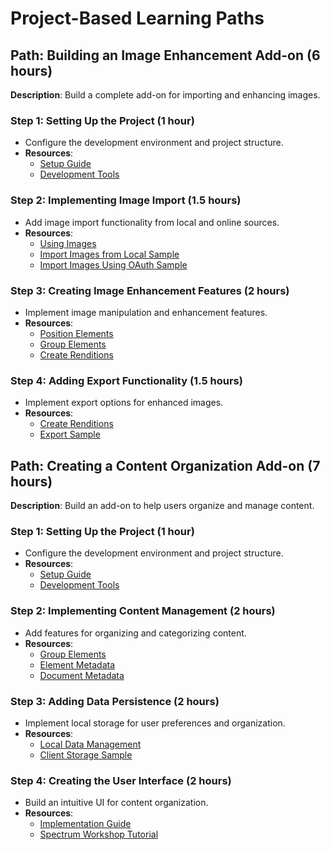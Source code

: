 # Project-Based Learning Paths

## Path: Building an Image Enhancement Add-on (6 hours)

**Description**: Build a complete add-on for importing and enhancing images.

### Step 1: Setting Up the Project (1 hour)
- Configure the development environment and project structure.
- **Resources**:
  - [Setup Guide](../../guides/getting_started/setup.md)
  - [Development Tools](../../guides/getting_started/dev_tooling.md)

### Step 2: Implementing Image Import (1.5 hours)
- Add image import functionality from local and online sources.
- **Resources**:
  - [Using Images](../../guides/develop/how_to/use_images.md)
  - [Import Images from Local Sample](/samples.md#import-images-from-local)
  - [Import Images Using OAuth Sample](/samples.md#import-images-using-oauth)

### Step 3: Creating Image Enhancement Features (2 hours)
- Implement image manipulation and enhancement features.
- **Resources**:
  - [Position Elements](../../guides/develop/how_to/position_elements.md)
  - [Group Elements](../../guides/develop/how_to/group_elements.md)
  - [Create Renditions](../../guides/develop/how_to/create_renditions.md)

### Step 4: Adding Export Functionality (1.5 hours)
- Implement export options for enhanced images.
- **Resources**:
  - [Create Renditions](../../guides/develop/how_to/create_renditions.md)
  - [Export Sample](/samples.md#export-sample)

## Path: Creating a Content Organization Add-on (7 hours)

**Description**: Build an add-on to help users organize and manage content.

### Step 1: Setting Up the Project (1 hour)
- Configure the development environment and project structure.
- **Resources**:
  - [Setup Guide](../../guides/getting_started/setup.md)
  - [Development Tools](../../guides/getting_started/dev_tooling.md)

### Step 2: Implementing Content Management (2 hours)
- Add features for organizing and categorizing content.
- **Resources**:
  - [Group Elements](../../guides/develop/how_to/group_elements.md)
  - [Element Metadata](../../guides/develop/how_to/element_metadata.md)
  - [Document Metadata](../../guides/develop/how_to/document_metadata.md)

### Step 3: Adding Data Persistence (2 hours)
- Implement local storage for user preferences and organization.
- **Resources**:
  - [Local Data Management](../../guides/develop/how_to/local_data_management.md)
  - [Client Storage Sample](/samples.md#use-client-storage)

### Step 4: Creating the User Interface (2 hours)
- Build an intuitive UI for content organization.
- **Resources**:
  - [Implementation Guide](../../guides/design/implementation_guide.md)
  - [Spectrum Workshop Tutorial](../../guides/tutorials/spectrum-workshop/index.md)
  